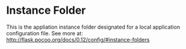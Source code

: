 # Instance Folder 

This is the appliation instance folder designated for a local application configuration file.
See more at: http://flask.pocoo.org/docs/0.12/config/#instance-folders


